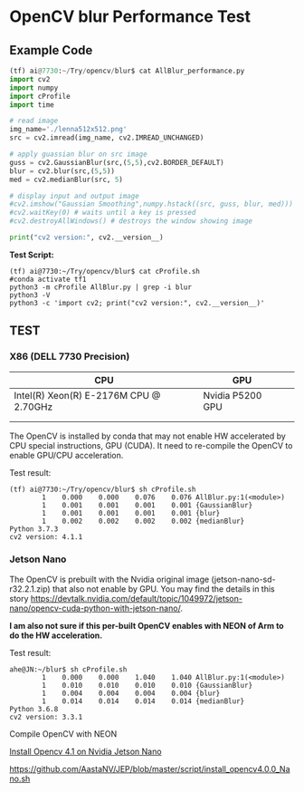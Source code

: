 # OpenCV blur Performance Test



## Example Code

```python
(tf) ai@7730:~/Try/opencv/blur$ cat AllBlur_performance.py 
import cv2
import numpy
import cProfile
import time

# read image
img_name='./lenna512x512.png'
src = cv2.imread(img_name, cv2.IMREAD_UNCHANGED)

# apply guassian blur on src image
guss = cv2.GaussianBlur(src,(5,5),cv2.BORDER_DEFAULT)
blur = cv2.blur(src,(5,5))
med = cv2.medianBlur(src, 5)

# display input and output image
#cv2.imshow("Gaussian Smoothing",numpy.hstack((src, guss, blur, med)))
#cv2.waitKey(0) # waits until a key is pressed
#cv2.destroyAllWindows() # destroys the window showing image

print("cv2 version:", cv2.__version__)

```

**Test Script:**

```
(tf) ai@7730:~/Try/opencv/blur$ cat cProfile.sh 
#conda activate tf1
python3 -m cProfile AllBlur.py | grep -i blur
python3 -V
python3 -c 'import cv2; print("cv2 version:", cv2.__version__)'
```



## TEST

### X86 (DELL 7730 Precision)

| CPU                                     | GPU              |      |
| --------------------------------------- | ---------------- | ---- |
| Intel(R) Xeon(R) E-2176M  CPU @ 2.70GHz | Nvidia P5200 GPU |      |
|                                         |                  |      |
|                                         |                  |      |



The OpenCV is installed by conda that may not enable HW accelerated by CPU special instructions, GPU (CUDA). It need to re-compile the OpenCV to enable GPU/CPU acceleration.



Test result:

```
(tf) ai@7730:~/Try/opencv/blur$ sh cProfile.sh 
        1    0.000    0.000    0.076    0.076 AllBlur.py:1(<module>)
        1    0.001    0.001    0.001    0.001 {GaussianBlur}
        1    0.001    0.001    0.001    0.001 {blur}
        1    0.002    0.002    0.002    0.002 {medianBlur}
Python 3.7.3
cv2 version: 4.1.1
```



### Jetson Nano

The OpenCV is prebuilt with the Nvidia original  image (jetson-nano-sd-r32.2.1.zip)  that also not enable by GPU.  You may find the details in this story https://devtalk.nvidia.com/default/topic/1049972/jetson-nano/opencv-cuda-python-with-jetson-nano/.

**I am also not sure if this per-built OpenCV enables with NEON of Arm to do the HW acceleration.**

Test result:

```
ahe@JN:~/blur$ sh cProfile.sh 
        1    0.000    0.000    1.040    1.040 AllBlur.py:1(<module>)
        1    0.010    0.010    0.010    0.010 {GaussianBlur}
        1    0.004    0.004    0.004    0.004 {blur}
        1    0.014    0.014    0.014    0.014 {medianBlur}
Python 3.6.8
cv2 version: 3.3.1
```



Compile OpenCV with NEON

[ Install Opencv 4.1 on Nvidia Jetson Nano ](https://pysource.com/2019/08/26/install-opencv-4-1-on-nvidia-jetson-nano/)

 

https://github.com/AastaNV/JEP/blob/master/script/install_opencv4.0.0_Nano.sh